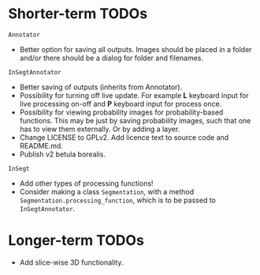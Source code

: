 # Shorter-term TODOs

`Annotator`
* Better option for saving all outputs. Images should be placed in a folder and/or there should be a dialog for folder and filenames.

`InSegtAnnotator`
* Better saving of outputs (inherits from Annotator).
* Possibility for turning off live update. For example **L** keyboard input for live processing on-off and **P** keyboard input for process once.
* Possibility for viewing probability images for probability-based functions. This may be just by saving probability images, such that one has to view them externally. Or by adding a layer.
* Change LICENSE to GPLv2. Add licence text to source code and README.md.
* Publish v2 betula borealis.

`InSegt`
* Add other types of processing functions!
* Consider making a class `Segmentation`, with a method `Segmentation.processing_function`, which is to be passed to `InSegtAnnotator`.

# Longer-term TODOs
* Add slice-wise 3D functionality.
